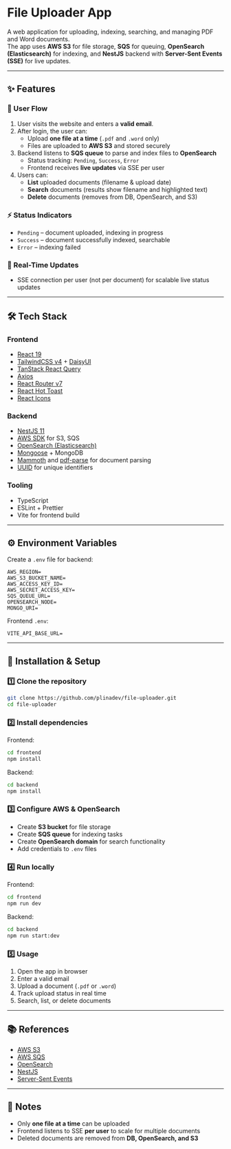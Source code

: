 # File Uploader App 

A web application for uploading, indexing, searching, and managing PDF and Word documents.  
The app uses **AWS S3** for file storage, **SQS** for queuing, **OpenSearch (Elasticsearch)** for indexing, and **NestJS** backend with **Server-Sent Events (SSE)** for live updates.

---

## ✨ Features

### 📝 User Flow
1. User visits the website and enters a **valid email**.
2. After login, the user can:
   - Upload **one file at a time** (`.pdf` and `.word` only)
   - Files are uploaded to **AWS S3** and stored securely
3. Backend listens to **SQS queue** to parse and index files to **OpenSearch**
   - Status tracking: `Pending`, `Success`, `Error`
   - Frontend receives **live updates** via SSE per user
4. Users can:
   - **List** uploaded documents (filename & upload date)
   - **Search** documents (results show filename and highlighted text)
   - **Delete** documents (removes from DB, OpenSearch, and S3)

### ⚡ Status Indicators
- `Pending` – document uploaded, indexing in progress
- `Success` – document successfully indexed, searchable
- `Error` – indexing failed

### 🚀 Real-Time Updates
- SSE connection per user (not per document) for scalable live status updates

---

## 🛠 Tech Stack

### Frontend
- [React 19](https://react.dev/)
- [TailwindCSS v4](https://tailwindcss.com/) + [DaisyUI](https://daisyui.com/)
- [TanStack React Query](https://tanstack.com/query/latest)
- [Axios](https://axios-http.com/)
- [React Router v7](https://reactrouter.com/)
- [React Hot Toast](https://react-hot-toast.com/)
- [React Icons](https://react-icons.github.io/react-icons/)

### Backend
- [NestJS 11](https://nestjs.com/)
- [AWS SDK](https://aws.amazon.com/sdk-for-js/) for S3, SQS
- [OpenSearch (Elasticsearch)](https://opensearch.org/)
- [Mongoose](https://mongoosejs.com/) + MongoDB
- [Mammoth](https://github.com/mwilliamson/mammoth.js) and [pdf-parse](https://www.npmjs.com/package/pdf-parse) for document parsing
- [UUID](https://www.npmjs.com/package/uuid) for unique identifiers

### Tooling
- TypeScript
- ESLint + Prettier
- Vite for frontend build

---

## ⚙️ Environment Variables

Create a `.env` file for backend:

```env
AWS_REGION=
AWS_S3_BUCKET_NAME=
AWS_ACCESS_KEY_ID=
AWS_SECRET_ACCESS_KEY=
SQS_QUEUE_URL=
OPENSEARCH_NODE=
MONGO_URI=
```

Frontend `.env`:

```env
VITE_API_BASE_URL=
```

---

## 📂 Installation & Setup

### 1️⃣ Clone the repository
```bash
git clone https://github.com/plinadev/file-uploader.git
cd file-uploader
```

### 2️⃣ Install dependencies
Frontend:
```bash
cd frontend
npm install
```

Backend:
```bash
cd backend
npm install
```

### 3️⃣ Configure AWS & OpenSearch
- Create **S3 bucket** for file storage
- Create **SQS queue** for indexing tasks
- Create **OpenSearch domain** for search functionality
- Add credentials to `.env` files

### 4️⃣ Run locally
Frontend:
```bash
cd frontend
npm run dev
```
Backend:
```bash
cd backend
npm run start:dev
```

### 5️⃣ Usage
1. Open the app in browser
2. Enter a valid email
3. Upload a document (`.pdf` or `.word`)
4. Track upload status in real time
5. Search, list, or delete documents

---

## 📚 References
- [AWS S3](https://aws.amazon.com/s3/)
- [AWS SQS](https://aws.amazon.com/sqs/)
- [OpenSearch](https://opensearch.org/)
- [NestJS](https://nestjs.com/)
- [Server-Sent Events](https://developer.mozilla.org/en-US/docs/Web/API/Server-sent_events)

---

## 📌 Notes
- Only **one file at a time** can be uploaded
- Frontend listens to SSE **per user** to scale for multiple documents
- Deleted documents are removed from **DB, OpenSearch, and S3**
